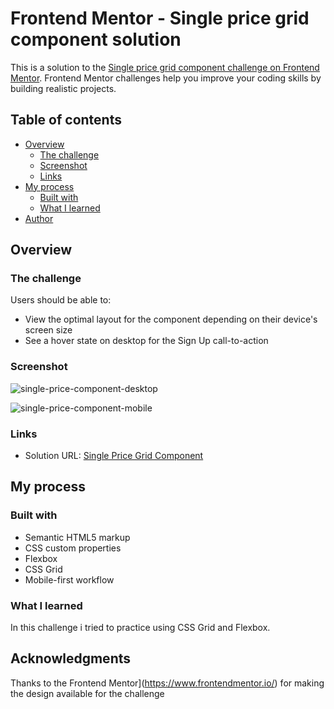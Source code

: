 # Frontend Mentor - Single price grid component solution

This is a solution to the [Single price grid component challenge on Frontend Mentor](https://www.frontendmentor.io/challenges/single-price-grid-component-5ce41129d0ff452fec5abbbc). Frontend Mentor challenges help you improve your coding skills by building realistic projects. 

## Table of contents

- [Overview](#overview)
  - [The challenge](#the-challenge)
  - [Screenshot](#screenshot)
  - [Links](#links)
- [My process](#my-process)
  - [Built with](#built-with)
  - [What I learned](#what-i-learned)
- [Author](#author)

## Overview

### The challenge

Users should be able to:

- View the optimal layout for the component depending on their device's screen size
- See a hover state on desktop for the Sign Up call-to-action

### Screenshot

![single-price-component-desktop](https://user-images.githubusercontent.com/80417182/114239858-003df200-995d-11eb-865d-682a19e48291.png)

![single-price-component-mobile](https://user-images.githubusercontent.com/80417182/114239888-09c75a00-995d-11eb-96db-5f18ad56888c.png)


### Links

- Solution URL: [Single Price Grid Component](https://rodrigorvix.github.io/challenges-frontendmentor/single-price-grid-component/)

## My process

### Built with

- Semantic HTML5 markup
- CSS custom properties
- Flexbox
- CSS Grid
- Mobile-first workflow


### What I learned

In this challenge i tried to practice using CSS Grid and Flexbox.


## Acknowledgments

Thanks to the Frontend Mentor](https://www.frontendmentor.io/) for making the design available for the challenge


